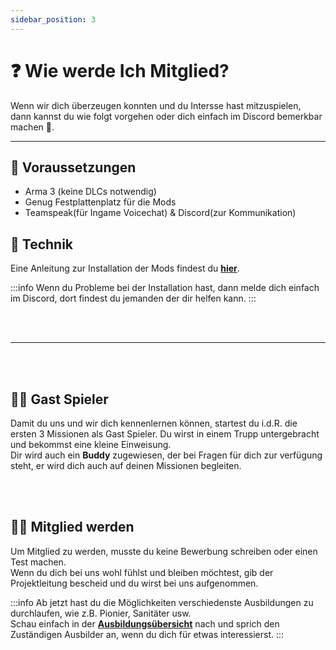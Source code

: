 ```yaml
---
sidebar_position: 3
---
```


# ❓ Wie werde Ich Mitglied?

Wenn wir dich überzeugen konnten und du Intersse hast mitzuspielen,  
dann kannst du wie folgt vorgehen oder dich einfach im Discord bemerkbar machen 🙂.


<hr></hr>


## 🔎 Voraussetzungen

- Arma 3 (keine DLCs notwendig)
- Genug Festplattenplatz für die Mods
- Teamspeak(für Ingame Voicechat) & Discord(zur Kommunikation)

## 🔧 Technik

Eine Anleitung zur Installation der Mods findest du **[hier](/milsim/main#-modset)**.  

:::info
Wenn du Probleme bei der Installation hast, dann melde dich einfach im Discord, dort findest du jemanden der dir helfen kann.
:::
  
<br></br>

<hr></hr>

<br></br>

## 🙋🏻 Gast Spieler

Damit du uns und wir dich kennenlernen können, startest du i.d.R. die ersten 3 Missionen als Gast Spieler. Du wirst in einem Trupp untergebracht und bekommst eine kleine Einweisung.  
Dir wird auch ein **Buddy** zugewiesen, der bei Fragen für dich zur verfügung steht, er wird dich auch auf deinen Missionen begleiten.  
  
<br></br>

## ✍🏻 Mitglied werden

Um Mitglied zu werden, musste du keine Bewerbung schreiben oder einen Test machen.  
Wenn du dich bei uns wohl fühlst und bleiben möchtest, gib der Projektleitung bescheid und du wirst bei uns aufgenommen.

:::info
Ab jetzt hast du die Möglichkeiten verschiedenste Ausbildungen zu durchlaufen, wie z.B. Pionier, Sanitäter usw.  
Schau einfach in der **[Ausbildungsübersicht](/milsim/ausbildungen/Uebersicht)** nach und sprich den Zuständigen Ausbilder an, wenn du dich für etwas interessierst.
:::